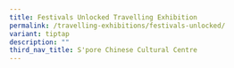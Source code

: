 ```yaml
---
title: Festivals Unlocked Travelling Exhibition
permalink: /travelling-exhibitions/festivals-unlocked/
variant: tiptap
description: ""
third_nav_title: S'pore Chinese Cultural Centre
---
```

